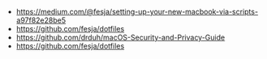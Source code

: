 

* https://medium.com/@fesja/setting-up-your-new-macbook-via-scripts-a97f82e28be5
* https://github.com/fesja/dotfiles
* https://github.com/drduh/macOS-Security-and-Privacy-Guide
* https://github.com/fesja/dotfiles
